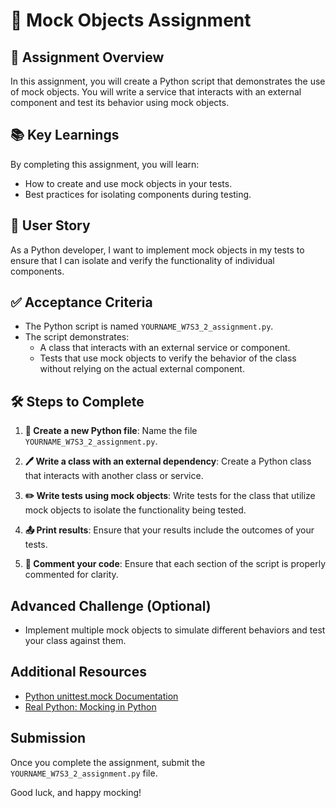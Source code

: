 # 📝 Mock Objects Assignment

## 🎯 Assignment Overview

In this assignment, you will create a Python script that demonstrates the use of mock objects. You will write a service that interacts with an external component and test its behavior using mock objects.

## 📚 Key Learnings

By completing this assignment, you will learn:

- How to create and use mock objects in your tests.
- Best practices for isolating components during testing.

## 👤 User Story

As a Python developer, I want to implement mock objects in my tests to ensure that I can isolate and verify the functionality of individual components.

## ✅ Acceptance Criteria

- The Python script is named `YOURNAME_W7S3_2_assignment.py`.
- The script demonstrates:
  - A class that interacts with an external service or component.
  - Tests that use mock objects to verify the behavior of the class without relying on the actual external component.

## 🛠️ Steps to Complete

1. **📁 Create a new Python file**: Name the file `YOURNAME_W7S3_2_assignment.py`.

2. **🖊️ Write a class with an external dependency**: Create a Python class that interacts with another class or service.

3. **✏️ Write tests using mock objects**: Write tests for the class that utilize mock objects to isolate the functionality being tested.

4. **📤 Print results**: Ensure that your results include the outcomes of your tests.

5. **💬 Comment your code**: Ensure that each section of the script is properly commented for clarity.

## Advanced Challenge (Optional)

- Implement multiple mock objects to simulate different behaviors and test your class against them.

## Additional Resources

- [Python unittest.mock Documentation](https://docs.python.org/3/library/unittest.mock.html)
- [Real Python: Mocking in Python](https://realpython.com/python-mocking/)

## Submission

Once you complete the assignment, submit the `YOURNAME_W7S3_2_assignment.py` file.

Good luck, and happy mocking!